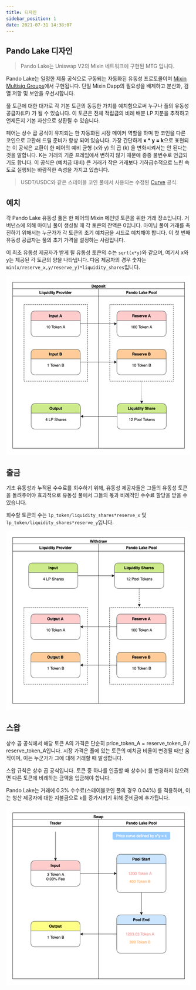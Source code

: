 ```yaml
---
title: 디자인
sidebar_position: 1
date: 2021-07-31 14:38:07
---
```



## Pando Lake 디자인

> Pando Lake는 Uniswap V2의 Mixin 네트워크에 구현된 MTG 입니다.

Pando Lake는 일정한 제품 공식으로 구동되는 자동화된 유동성 프로토콜이며 [Mixin Multisig Groups](https://developers.mixin.one/document/mainnet/mtg/overview)에서 구현됩니다. 단일 Mixin Dapp의 필요성을 배제하고 분산화, 검열 저항 및 보안을 우선시합니다.

풀 토큰에 대한 대가로 각 기본 토큰의 동등한 가치를 예치함으로써 누구나 풀의 유동성 공급자(LP) 가 될 수 있습니다. 이 토큰은 전체 적립금의 비례 배분 LP 지분을 추적하고 언제든지 기본 자산으로 상환될 수 있습니다.

페어는 상수 곱 공식이 유지되는 한 자동화된 시장 메이커 역할을 하며 한 코인을 다른 코인으로 교환해 드릴 준비가 항상 되어 있습니다. 가장 간단하게 **x * y = k**으로 표현되는 이 공식은 교환이 한 페어의 예비 균형 (x와 y) 의 곱 (k) 을 변화시켜서는 안 된다는 것을 말합니다. K는 거래의 기준 프레임에서 변하지 않기 때문에 종종 불변수로 언급되기도 합니다. 이 공식은 (예치금 대비) 큰 거래가 작은 거래보다 기하급수적으로 느린 속도로 실행되는 바람직한 속성을 가지고 있습니다.

> USDT/USDC와 같은 스테이블 코인 풀에서 사용되는 수정된 [Curve](https://curve.fi) 공식.

## 예치

각 Pando Lake 유동성 풀은 한 페어의 Mixin 메인넷 토큰을 위한 거래 장소입니다. 거버넌스에 의해 마이닝 풀이 생성될 때 각 토큰의 잔액은 0입니다. 마이닝 풀이 거래를 촉진하기 위해서는 누군가가 각 토큰의 초기 예치금을 시드로 예치해야 합니다. 이 첫 번째 유동성 공급자는 풀의 초기 가격을 설정하는 사람입니다.

이 최초 유동성 제공자가 받게 될 유동성 토큰의 수는 `sqrt(x*y)`와 같으며, 여기서 x와 y는 제공된 각 토큰의 양을 나타냅니다. 다음 제공자의 경우 숫자는 `min(x/reserve_x,y/reserve_y)*liquidity_shares`입니다.

![예치](./assets/pando_lake_deposit.png)

## 출금

기초 유동성과 누적된 수수료를 회수하기 위해, 유동성 제공자들은 그들의 유동성 토큰을 돌려주어야 효과적으로 유동성 풀에서 그들의 몫과 비례적인 수수료 할당을 받을 수 있습니다.

회수할 토큰의 수는 `lp_token/liquidity_shares*reserve_x` 및 `lp_token/liquidity_shares*reserve_y`입니다.

![출금](./assets/pando_lake_withdraw.png)

## 스왑

상수 곱 공식에서 해당 토큰 A의 가격은 단순히 price_token_A = reserve_token_B / reserve_token_A입니다. 시장 가격은 풀에 있는 토큰의 예치금 비율이 변경될 때만 움직이며, 이는 누군가가 그에 대해 거래할 때 발생합니다.

스왑 규칙은 상수 곱 공식입니다. 토큰 중 하나를 인출할 때 상수(`k`) 를 변경하지 않으려면 다른 토큰에 비례하는 금액을 입금해야 합니다.

Pando Lake는 거래에 0.3% 수수료(스테이블코인 풀의 경우 0.04%) 를 적용하며, 이는 청산 제공자에 대한 지불금으로 `k`를 증가시키기 위해 준비금에 추가됩니다.

![스왑](./assets/pando_lake_swap.png)

